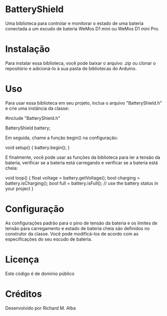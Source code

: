 # BatteryShield
Uma biblioteca para controlar e monitorar o estado de uma bateria conectada a um escudo de bateria WeMos D1 mini ou WeMos D1 mini Pro.

# Instalação
Para instalar essa biblioteca, você pode baixar o arquivo .zip ou clonar o repositório e adicioná-lo à sua pasta de bibliotecas do Arduino.

# Uso
Para usar essa biblioteca em seu projeto, inclua o arquivo "BatteryShield.h" e crie uma instância da classe:

  #include "BatteryShield.h"

  BatteryShield battery;

Em seguida, chame a função begin() na configuração:

  void setup() {
    battery.begin();
  }

E finalmente, você pode usar as funções da biblioteca para ler a tensão da bateria, verificar se a bateria está carregando e verificar se a bateria está cheia:

  void loop() {
    float voltage = battery.getVoltage();
    bool charging = battery.isCharging();
    bool full = battery.isFull();
    // use the battery status in your project
  }

# Configuração
As configurações padrão para o pino de tensão da bateria e os limites de tensão para carregamento e estado de bateria cheia são definidos no construtor da classe. Você pode modificá-los de acordo com as especificações do seu escudo de bateria.

# Licença
Este código é de domínio público

# Créditos
Desenvolvido por Richard M. Alba
